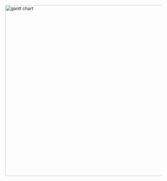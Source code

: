 <img width="550" alt="gantt chart" src="https://github.com/James1950/pytunes/assets/112421154/a7792bcf-0c54-45c9-8b74-d40e2c8d9a8e">
